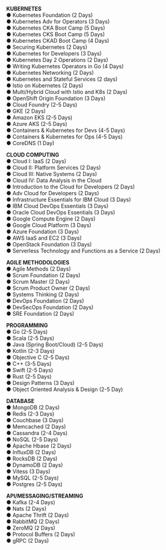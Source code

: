 **KUBERNETES** <br>
● Kubernetes Foundation (2 Days) <br>
● Kubernetes Adv for Operators (3 Days) <br>
● Kubernetes CKA Boot Camp (5 Days) <br>
● Kubernetes CKS Boot Camp (5 Days) <br>
● Kubernetes CKAD Boot Camp (4 Days) <br>
● Securing Kubernetes (2 Days) <br>
● Kubernetes for Developers (3 Days) <br>
● Kubernetes Day 2 Operations (2 Days) <br>
● Writing Kubernetes Operators in Go (4 Days) <br>
● Kubernetes Networking (2 Days) <br>
● Kubernetes and Stateful Services (2 days) <br>
● Istio on Kubernetes (2 Days) <br>
● Multi/Hybrid Cloud with Istio and K8s (2 Days) <br>
● OpenShift Origin Foundation (3 Days) <br>
● Cloud Foundry (2-5 Days) <br>
● GKE (2 Days) <br>
● Amazon EKS (2-5 Days) <br>
● Azure AKS (2-5 Days) <br>
● Containers & Kubernetes for Devs (4-5 Days) <br>
● Containers & Kubernetes for Ops (4-5 Days) <br>
● CoreDNS (1 Day) <br>

**CLOUD COMPUTING** <br>
● Cloud I: IaaS (2 Days) <br>
● Cloud II: Platform Services (2 Days) <br>
● Cloud III: Native Systems (2 Days) <br>
● Cloud IV: Data Analysis in the Cloud <br>
● Introduction to the Cloud for Developers (2 Days) <br>
● Adv Cloud for Developers (2 Days) <br>
● Infrastructure Essentials for IBM Cloud (3 Days) <br>
● IBM Cloud DevOps Essentials (3 Days) <br>
● Oracle Cloud DevOps Essentials (3 Days) <br>
● Google Compute Engine (2 Days) <br>
● Google Cloud Platform (3 Days) <br>
● Azure Foundation (3 Days) <br>
● AWS IaaS and EC2 (3 Days) <br>
● OpenStack Foundation (3 Days) <br>
● Serverless Technology and Functions as a Service (2 Days) <br>

**AGILE METHODOLOGIES** <br>
● Agile Methods (2 Days) <br>
● Scrum Foundation (2 Days) <br>
● Scrum Master (2 Days) <br>
● Scrum Product Owner (2 Days) <br>
● Systems Thinking (2 Days) <br>
● DevOps Foundation (2 Days) <br>
● DevSecOps Foundation (2 Days) <br>
● SRE Foundation (2 Days) <br>

**PROGRAMMING** <br>
● Go (2-5 Days) <br>
● Scala (2-5 Days) <br>
● Java (Spring Boot/Cloud) (2-5 Days) <br>
● Kotlin (2-3 Days) <br>
● Objective C (2-5 Days) <br>
● C++ (3-5 Days) <br>
● Swift (2-5 Days) <br>
● Rust (2-5 Days) <br>
● Design Patterns (3 Days) <br>
● Object Oriented Analysis & Design (2-5 Day) <br>

**DATABASE** <br>
● MongoDB (2 Days) <br>
● Redis (2-3 Days) <br>
● Couchbase (3 Days) <br>
● Memcached (2 Days) <br>
● Cassandra (2-4 Days) <br>
● NoSQL (2-5 Days) <br>
● Apache Hbase (2 Days) <br>
● InfluxDB (2 Days) <br>
● RocksDB (2 Days) <br>
● DynamoDB (2 Days) <br>
● Vitess (3 Days) <br>
● MySQL (2-5 Days) <br>
● Postgres (2-5 Days) <br>

**API/MESSAGING/STREAMING** <br>
● Kafka (2-4 Days) <br>
● Nats (2 Days) <br>
● Apache Thrift (2 Days) <br>
● RabbitMQ (2 Days) <br>
● ZeroMQ (2 Days) <br>
● Protocol Buffers (2 Days) <br>
● gRPC (2 Days) <br>
